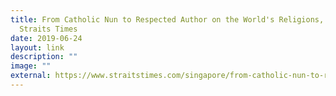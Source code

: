 ```yaml
---
title: From Catholic Nun to Respected Author on the World's Religions, The
  Straits Times
date: 2019-06-24
layout: link
description: ""
image: ""
external: https://www.straitstimes.com/singapore/from-catholic-nun-to-respected-author-on-the-worlds-religions
---
```

